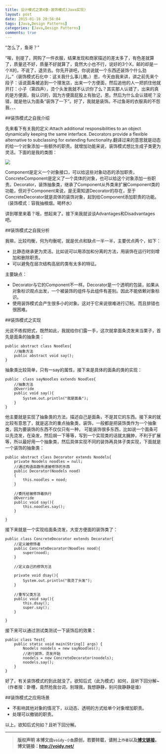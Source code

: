 ```yaml
---
title: 设计模式之第4章-装饰模式(Java实现)
layout: post
date: 2015-01-18 20:56:04
tags: [Java,Design Patterns]
categories: [Java,Design Patterns]
comments: true
---
```

“怎么了，鱼哥？”

“唉，别提了，网购了一件衣服，结果发现和商家描述的差太多了，有色差就算了，质量还不好，质量不好就算了，竟然大小也不行，说好的3个X，邮的却是一个X的，不说了，退货去。你先开讲吧，你说说就一个东西还装饰个什么劲儿。”（装饰模式石化中：这关我什么事儿撒。）恩，今天由我来讲，讲之前先来个段子：话说面条被追到一个理发店，出来一个方便面，然后追他的人一把抓住他就开打：小子（第四声），烫个头发我就不认识你了么？其实那人认错了，出来的真的是方便面，我认识的，因为方便面屁股上有胎记，恩。然后为什么会认错呢？没错，就是他认为面条“装饰了一下”。好了，我就是装饰。不过鱼哥的衣服真的不怨我、、、

##装饰模式之自我介绍

先来看下有关我的定义:Attach additional responsibilities to an object dynamically keeping the same interface. Decorators provide a flexible alternative to subclassing for extending functionality.翻译过来的意思就是动态的给一个对象添加一些额外的职责。就增加功能来说，装饰模式想比生成子类更为灵活。下面的是我的类图：

![](http://images.cnitblog.com/blog/666211/201501/181404234179260.jpg)

Component是定义一个对象接口，可以给这些对象动态的添加职责，ConcreteComponent是定义了一个具体的对象，也可以给这个对象添加一些职责。Decorator，装饰抽象类，继承了Component从外类来扩展Component类的功能，但对于Component来说，是无需知道Decorator的存在，至于ConcreteDecorator就是具体的装饰对象，起到给Component添加职责的功能。（装饰模式：容我抽根烟，喝杯水）

讲到哪里来着？哦，想起来了。接下来我就谈谈Advantages和Disadvantages吧。

##装饰模式之自我分析

我嘛，比较均衡，何为均衡呢，就是优点和缺点一半一半，主要优点两个，如下：

* 比静态继承更为灵活。比如说可以用添加和分离的方法，用装饰在运行时刻增加和删除职责。
* 可以避免在层次结构高层的类有太多的特征。

主要缺点：

* Decorator与它的Component不一样。Decorator是一个透明的包装，如果从对象标识观点出发，一个被装饰的组件与此组件有差别。因此不能依赖对象标识。
* 使用装饰模式会产生很多小的对象。这对于它来说很难进行订制。而且排错也很困难。

##装饰模式之实现

光说不练假把式，既然如此，我就给你们露一手，这次就拿面条烫发来当栗子，首先是面条的抽象类：

	public abstract class Noodles{
	    //抽象方法
	    public abstract void say();
	}

抽象类比较简单，只有一say的属性，接下来是具体的面条的类的实现：

	public  class sayNoodles extends Noodles{
	    //抽象方法
	    @Override
	    public void say(){
	        System.out.println("我是面条");
	    }
	}

他主要就是实现了抽象类的方法，描述自己是面条，不是其它的东西。接下来的就比较有意思了，就是这次的重点抽象类，装饰，一般都是把装饰类作为一个抽象类，因为要装饰的东西不仅仅只有一种， 可能装饰很多东西，比如说一个面条可以先烫发，在染发，然后焗一下等等，写到一个实现类的话就太臃肿，不利于扩展等，所以最好用一个抽象类，然后具体实现不同的装饰再具体子类实现，下面就是一个装饰的抽象类：　

	public abstract class Decorator extends Noodels{
	    private Noodels noodles = null;
	    //通过构造函数传递被修饰的东西
	    public Decorator(Noodels nood)
	    {
	        this.noodles = nood;
	    }
	
	    //委托给被修饰着执行
	    @Override
	    public void say(){
	        this.noodles.say();
	    }
	
	}

接下来就是一个实现给面条烫发，大变方便面的装饰类了：

	public class ConcreteDecorator extends Decorator{
	    //定义被修饰者
	    public ConcreteDecorator(Noodles nood){
	        super(nood);
	    }
	
	    //定义自己的修饰方法
	
	    private void dsay(){
	        System.out.println("我烫了头发");
	    }
	
	    //重写父类方法
	    public void say(){
	        this.dsay();
	        super.say();
	    }
	
	}

接下来可以通过测试类测试一下装饰后的效果：

	public class Test{
	    public static void main(String[] args) {
	        Noodels noodels = new sayNoodles();
	        //进行装饰，烫发开始
	        noodels = new ConcreteDecorator(noodels);
	        noodels.say();
	    }
	}	

好了，有关装饰模式的到此就没了。欲知后式（此为模式）如何，且听下回分解~（作者按：卧槽，竟然抢我台词，别理我，我想静静，别问我静静是谁）

##装饰模式之应用场景

* 不影响其他对象的情况下，以动态、透明的方式给单个对象增加职责。
* 处理可以撤销的职责。

以上。欲知后式何如？且听下回分解。




---
> **版权声明**
> **本博文由`voidy-小鱼`原创，若要转载，请附上`作者`以及[博文链接](http://voidy.net)。**
> **博文链接：<http://voidy.net/>**